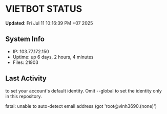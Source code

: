 # VIETBOT STATUS
**Updated**: Fri Jul 11 10:16:39 PM +07 2025

## System Info
- IP: 103.77.172.150
- Uptime: up 6 days, 2 hours, 4 minutes
- Files: 21903

## Last Activity

to set your account's default identity.
Omit --global to set the identity only in this repository.

fatal: unable to auto-detect email address (got 'root@vinh3690.(none)')
